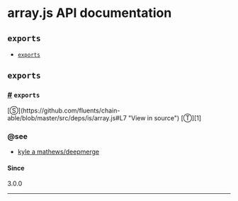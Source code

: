 # array.js API documentation

<!-- div class="toc-container" -->

<!-- div -->

## `exports`
* <a href="#exports">`exports`</a>

<!-- /div -->

<!-- /div -->

<!-- div class="doc-container" -->

<!-- div -->

## `exports`

<!-- div -->

<h3 id="exports"><a href="#exports">#</a>&nbsp;<code>exports</code></h3>
[&#x24C8;](https://github.com/fluents/chain-able/blob/master/src/deps/is/array.js#L7 "View in source") [&#x24C9;][1]




### @see 

* <a href="https://github.com/KyleAMathews/deepmerge">kyle a mathews/deepmerge</a>
#### Since
3.0.0

---

<!-- /div -->

<!-- /div -->

<!-- /div -->

 [1]: #exports "Jump back to the TOC."

